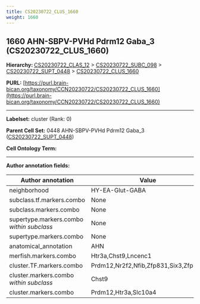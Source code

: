 ```yaml
---
title: CS20230722_CLUS_1660
weight: 1660
---
```

## 1660 AHN-SBPV-PVHd Pdrm12 Gaba_3 (CS20230722_CLUS_1660)
<b>Hierarchy: </b>
[CS20230722_CLAS_12](../CS20230722_CLAS_12) >
[CS20230722_SUBC_098](../CS20230722_SUBC_098) >
[CS20230722_SUPT_0448](../CS20230722_SUPT_0448) >
[CS20230722_CLUS_1660](../CS20230722_CLUS_1660)

**PURL:** [https://purl.brain-bican.org/taxonomy/CCN20230722/CS20230722_CLUS_1660](https://purl.brain-bican.org/taxonomy/CCN20230722/CS20230722_CLUS_1660)

---


**Labelset:** cluster (Rank: 0)

**Parent Cell Set:** 0448 AHN-SBPV-PVHd Pdrm12 Gaba_3 ([CS20230722_SUPT_0448](../CS20230722_SUPT_0448))



**Cell Ontology Term:** 

[MARKER GENES.]: #


---

[TRANSFERRED ANNOTATIONS.]: #


[AUTHOR ANNOTATION FIELDS.]: #


**Author annotation fields:**

| Author annotation | Value |
|-------------------|-------|
|neighborhood|HY-EA-Glut-GABA|
|subclass.tf.markers.combo|None|
|subclass.markers.combo|None|
|supertype.markers.combo _within subclass_|None|
|supertype.markers.combo|None|
|anatomical_annotation|AHN|
|merfish.markers.combo|Htr3a,Chst9,Lncenc1|
|cluster.TF.markers.combo|Prdm12,Nr2f2,Nfib,Zfp831,Six3,Zfp536|
|cluster.markers.combo _within subclass_|Chst9|
|cluster.markers.combo|Prdm12,Htr3a,Slc10a4|
